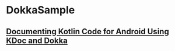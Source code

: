 # DokkaSample
## [Documenting Kotlin Code for Android Using KDoc and Dokka](https://www.raywenderlich.com/30067669-documenting-kotlin-code-for-android-using-kdoc-and-dokka#ratings-count-hook)
